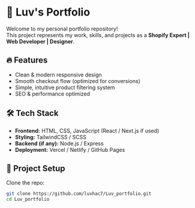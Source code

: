 # 🚀 Luv's Portfolio  

Welcome to my personal portfolio repository!  
This project represents my work, skills, and projects as a **Shopify Expert | Web Developer | Designer**.  

## 🔥 Features  
- Clean & modern responsive design  
- Smooth checkout flow (optimized for conversions)  
- Simple, intuitive product filtering system  
- SEO & performance optimized  

## 🛠 Tech Stack  
- **Frontend:** HTML, CSS, JavaScript (React / Next.js if used)  
- **Styling:** TailwindCSS / SCSS  
- **Backend (if any):** Node.js / Express  
- **Deployment:** Vercel / Netlify / GitHub Pages  

## 📂 Project Setup  

Clone the repo:  
```bash
git clone https://github.com/luvhac7/Luv_portfolio.git
cd Luv_portfolio
